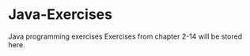 Java-Exercises
==============

Java programming exercises
Exercises from chapter 2-14 will be stored here.

